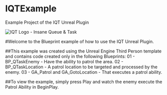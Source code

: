# IQTExample
Example Project of the IQT Unreal Plugin

![IQT Logo - Insane Queue & Task](http://insaneframework.com/wp-content/uploads/2025/08/Ex01.png)

#Welcome to the Blueprint example of how to use the IQT Unreal Plugin.

##This example was created using the Unreal Engine Third Person template and contains code created only in the following Blueprints:
01 - BP_QTaskEnemy - Have the ability to patrol the area.
02 - BP_QTaskLocation - A patrol location to be targeted and processed by the enemy.
03 - GA_Patrol and GA_GotoLocation - That executes a patrol ability.

##To view the example, simply press Play and watch the enemy execute the Patrol Ability in BeginPlay.
